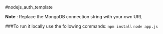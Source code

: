 #nodejs_auth_template

**Note** : Replace the MongoDB connection string with your own URL

###To run it locally use the following commands:
```npm install```
```node app.js```
